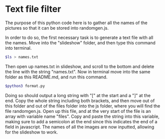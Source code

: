 # Text file filter
The purpose of this python code here is to gather all the names of the pictures so that it can be stored into randomgen.js.

In order to do so, the first necessary task is to generate a text file with all the names. Move into the "slideshow" folder, and then type this command into terminal.
```bash
$ls > names.txt
```

Then open up names.txt in slideshow, and scroll to the bottom and delete the line with the string "names.txt". Now in terminal move into the same folder as this README.md, and run this command.
```bash
$python3 format.py
```

Doing so should output a long string with "[" at the start and a "]" at the end. Copy the whole string including both brackets, and then move out of this folder and out of the files folder into the js folder, where you will find the file randomgen.js. Open up this file, and at the very start of the file is an array with variable name "files". Copy and paste the string into this variable, making sure to add a semicolon at the end since this indicates the end of a field in javascript. The names of all the images are now inputted, allowing for the slideshow to work.
